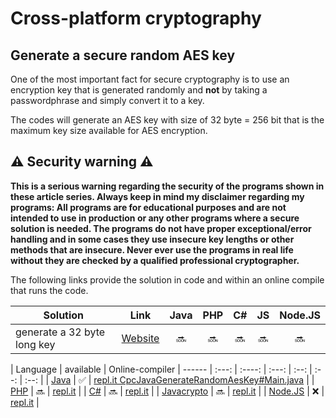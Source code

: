 Cross-platform cryptography
===============

Generate a secure random AES key
---------------

One of the most important fact for secure cryptography is to use an encryption key that is generated randomly and **not** by taking a passwordphrase and simply convert it to a key.

The codes will generate an AES key with size of 32 byte = 256 bit that is the maximum key size available for AES encryption.

:warning: Security warning :warning:
---------------

**This is a serious warning regarding the security of the programs shown in these article series.  Always keep in mind my disclaimer regarding my programs: All programs are for educational purposes and are not intended to use in production or any other programs where a  secure solution is needed. The programs do not have proper exceptional/error handling and in some cases they use insecure key lengths or other methods that are insecure. Never ever use the programs in real life without they are checked by a qualified professional cryptographer.**

The following links provide the solution in code and within an online compile that runs the code.

| Solution | Link | Java | PHP | C# | JS | Node.JS
| ------ | ------ | :----: | :---: | :--: | :--: | :--: |
| generate a 32 byte long key | [Website](generatekey.html) | :soon: | :soon: | :soon: | :soon: | :soon: |

| Language | available | Online-compiler
| ------ | :---: | :----: | :---: | :--: | :--: | :--: |
| [Java](GenerateAesKey/Main.java) | :white_check_mark: | [repl.it CpcJavaGenerateRandomAesKey#Main.java](https://repl.it/@javacrypto/CpcJavaGenerateRandomAesKey#Main.java/) |
| [PHP](generateaeskey.html) | :soon: | [repl.it](http://javacrypto.bplaced.net/) |
| [C#](generateaeskey.html) | :soon: | [repl.it](http://javacrypto.bplaced.net/) |
| [Javacrypto](generateaeskey.html) | :soon: | [repl.it](http://javacrypto.bplaced.net/) |
| [Node.JS](generateaeskey.html) | :x: | [repl.it](http://javacrypto.bplaced.net/) |

